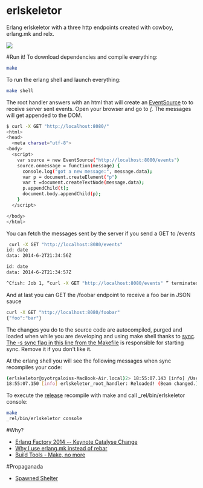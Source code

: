 erlskeletor
===============

Erlang erlskeletor with a three http endpoints created with cowboy, erlang.mk and relx.

![](https://gs1.wac.edgecastcdn.net/8019B6/data.tumblr.com/fc0f50ca1bd995498d9ddf28c95b8fe5/tumblr_mr9nrvPZ1R1s46h7vo1_1280.jpg)


#Run it!
To download dependencies and compile everything:
```bash
make
```
To run the erlang shell and launch everything:
```bash
make shell
```

The root handler answers with an html that will create an [EventSource](http://www.html5rocks.com/en/tutorials/eventsource/basics/) to to receive server sent events. Open your browser and go to [/](http://localhost:8080). The messages will get appended to the DOM. 
```bash
$ curl -X GET "http://localhost:8080/" 
<html>
<head>
  <meta charset="utf-8">
<body>
  <script>
    var source = new EventSource("http://localhost:8080/events")
    source.onmessage = function(message) {
      console.log("got a new message:", message.data);
      var p = document.createElement("p")
      var t =document.createTextNode(message.data);
      p.appendChild(t);
      document.body.appendChild(p);
    }
  </script>

</body>
</html>
```

You can fetch the messages sent by the server if you send a GET to /events
```bash
 curl -X GET "http://localhost:8080/events" 
id: date
data: 2014-6-2T21:34:56Z

id: date
data: 2014-6-2T21:34:57Z

^Cfish: Job 1, “curl -X GET "http://localhost:8080/events" ” terminated by signal SIGINT (Quit request from job control (^C))
```

And at last you can GET the /foobar endpoint to receive a foo bar in JSON sauce
```bash
curl -X GET "http://localhost:8080/foobar" 
{"foo":"bar"}
```

The changes you do to the source code are autocompiled, purged and loaded when while you are developing and using make shell thanks to [sync](https://github.com/rustyio/sync). [The -s sync flag in this line from the Makefile](https://github.com/pyotrgalois/erlskeletor/blob/master/Makefile#L-16) is responsible for starting sync. Remove it if you don't like it.

At the erlang shell you will see the following messages when sync recompiles your code:
```bash
(erlskeletor@pyotrgaloiss-MacBook-Air.local)2> 18:55:07.143 [info] /Users/pyotrgalois/projects/erlskeletor/src/erlskeletor_root_handler.erl:0: Recompiled.
18:55:07.150 [info] erlskeletor_root_handler: Reloaded! (Beam changed.)
```

To execute the [release](http://www.erlang.org/doc/design_principles/release_structure.html#id75723) recompile with make and call _rel/bin/erlskeletor console:
```bash
make
_rel/bin/erlskeletor console 
```

#Why?
- [Erlang Factory 2014 -- Keynote Catalyse Change](http://youtu.be/Djv4C9H9yz4)
- [Why I use erlang.mk instead of rebar](https://medium.com/p/708597c0dd08)
- [Build Tools - Make, no more](http://hadihariri.com/2014/04/21/build-make-no-more/)

#Propaganada
- [Spawned Shelter](https://github.com/pyotrgalois/spawnedshelter)
